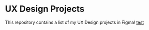 # UX Design Projects
This repository contains a list of my UX Design projects in Figma!
[test](/Copycat%20Assignment.pdf)

